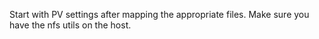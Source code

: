 Start with PV settings after mapping the appropriate files. Make sure you have the nfs utils on the host.
